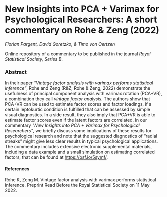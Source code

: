 # New Insights into PCA + Varimax for Psychological Researchers: A short commentary on Rohe & Zeng (2022)

*Florian Pargent, David Goretzko, & Timo von Oertzen*

Online repository of a commentary to be published in the journal *Royal Statistical Society, Series B*.

### Abstract

In their paper *“Vintage factor analysis with varimax performs statistical inference”*, Rohe and Zeng (R&Z; Rohe & Zeng, 2022) demonstrate the usefulness of principal component analysis with varimax rotation (PCA+VR), a combination they call *vintage factor analysis*.
The authors show that PCA+VR can be used to estimate factor scores and factor loadings, if a certain leptokurtic condition is fulfilled that can be assessed by simple visual diagnostics.
In a side result, they also imply that PCA+VR is able to estimate factor scores even if the latent factors are correlated.
In our commentary *"New Insights into PCA + Varimax for Psychological Researchers"*, we briefly discuss some implications of these results for psychological research and note that the suggested diagnostics of “radial streaks” might give less clear results in typical psychological applications.
The commentary includes extensive electronic supplemental materials, including a data example and a small simulation on estimating correlated factors, that can be found at <https://osf.io/5symf/>.

#### References

Rohe K, Zeng M. Vintage factor analysis with varimax performs statistical inference. Preprint Read Before the Royal Statistical Society on 11 May 2022.
